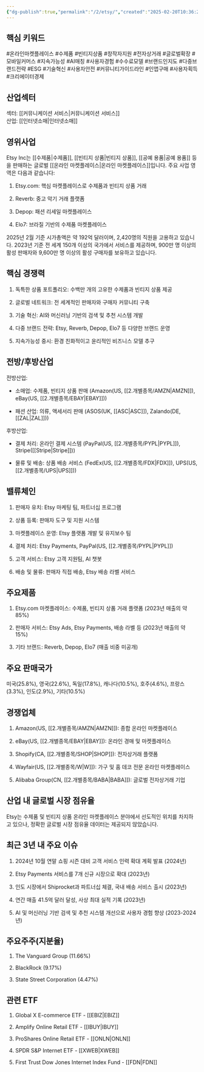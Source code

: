```yaml
---
{"dg-publish":true,"permalink":"/2/etsy/","created":"2025-02-20T10:36:25.649+09:00","updated":"2025-07-29T21:37:04.635+09:00"}
---
```


## 핵심 키워드

#온라인마켓플레이스 #수제품 #빈티지상품 #창작자지원 #전자상거래 #글로벌확장 #모바일커머스 #지속가능성 #AI매칭 #사용자경험 #수수료모델 #브랜드인지도 #다중브랜드전략 #ESG #기술혁신 #사용자안전 #커뮤니티가이드라인 #인앱구매 #사용자획득 #크리에이터경제

## 산업섹터

섹터: [[커뮤니케이션 서비스\|커뮤니케이션 서비스]]  
산업: [[인터넷소매\|인터넷소매]]

## 영위사업

Etsy Inc는 [[수제품\|수제품]], [[빈티지 상품\|빈티지 상품]], [[공예 용품\|공예 용품]] 등을 판매하는 글로벌 [[온라인 마켓플레이스\|온라인 마켓플레이스]]입니다. 주요 사업 영역은 다음과 같습니다:

1. Etsy.com: 핵심 마켓플레이스로 수제품과 빈티지 상품 거래
    
2. Reverb: 중고 악기 거래 플랫폼
    
3. Depop: 패션 리세일 마켓플레이스
    
4. Elo7: 브라질 기반의 수제품 마켓플레이스
    

2025년 2월 기준 시가총액은 약 192억 달러이며, 2,420명의 직원을 고용하고 있습니다. 2023년 기준 전 세계 150개 이상의 국가에서 서비스를 제공하며, 900만 명 이상의 활성 판매자와 9,600만 명 이상의 활성 구매자를 보유하고 있습니다.

## 핵심 경쟁력

1. 독특한 상품 포트폴리오: 수백만 개의 고유한 수제품과 빈티지 상품 제공
    
2. 글로벌 네트워크: 전 세계적인 판매자와 구매자 커뮤니티 구축
    
3. 기술 혁신: AI와 머신러닝 기반의 검색 및 추천 시스템 개발
    
4. 다중 브랜드 전략: Etsy, Reverb, Depop, Elo7 등 다양한 브랜드 운영
    
5. 지속가능성 중시: 환경 친화적이고 윤리적인 비즈니스 모델 추구
    

## 전방/후방산업

전방산업:

- 소매업: 수제품, 빈티지 상품 판매 (Amazon(US, [[2.개별종목/AMZN\|AMZN]]), eBay(US, [[2.개별종목/EBAY\|EBAY]]))
    
- 패션 산업: 의류, 액세서리 판매 (ASOS(UK, [[ASC\|ASC]]), Zalando(DE, [[ZAL\|ZAL]]))
    

후방산업:

- 결제 처리: 온라인 결제 시스템 (PayPal(US, [[2.개별종목/PYPL\|PYPL]]), Stripe([[Stripe\|Stripe]]))
    
- 물류 및 배송: 상품 배송 서비스 (FedEx(US, [[2.개별종목/FDX\|FDX]]), UPS(US, [[2.개별종목/UPS\|UPS]]))
    

## 밸류체인

1. 판매자 유치: Etsy 마케팅 팀, 파트너십 프로그램
    
2. 상품 등록: 판매자 도구 및 지원 시스템
    
3. 마켓플레이스 운영: Etsy 플랫폼 개발 및 유지보수 팀
    
4. 결제 처리: Etsy Payments, PayPal(US, [[2.개별종목/PYPL\|PYPL]])
    
5. 고객 서비스: Etsy 고객 지원팀, AI 챗봇
    
6. 배송 및 물류: 판매자 직접 배송, Etsy 배송 라벨 서비스
    

## 주요제품

1. Etsy.com 마켓플레이스: 수제품, 빈티지 상품 거래 플랫폼 (2023년 매출의 약 85%)
    
2. 판매자 서비스: Etsy Ads, Etsy Payments, 배송 라벨 등 (2023년 매출의 약 15%)
    
3. 기타 브랜드: Reverb, Depop, Elo7 (매출 비중 미공개)
    

## 주요 판매국가

미국(25.8%), 영국(22.6%), 독일(17.8%), 캐나다(10.5%), 호주(4.6%), 프랑스(3.3%), 인도(2.9%), 기타(10.5%)

## 경쟁업체

1. Amazon(US, [[2.개별종목/AMZN\|AMZN]]): 종합 온라인 마켓플레이스
    
2. eBay(US, [[2.개별종목/EBAY\|EBAY]]): 온라인 경매 및 마켓플레이스
    
3. Shopify(CA, [[2.개별종목/SHOP\|SHOP]]): 전자상거래 플랫폼
    
4. Wayfair(US, [[2.개별종목/W\|W]]): 가구 및 홈 데코 전문 온라인 마켓플레이스
    
5. Alibaba Group(CN, [[2.개별종목/BABA\|BABA]]): 글로벌 전자상거래 기업
    

## 산업 내 글로벌 시장 점유율

Etsy는 수제품 및 빈티지 상품 온라인 마켓플레이스 분야에서 선도적인 위치를 차지하고 있으나, 정확한 글로벌 시장 점유율 데이터는 제공되지 않았습니다.

## 최근 3년 내 주요 이슈

1. 2024년 10월 연말 쇼핑 시즌 대비 고객 서비스 인력 확대 계획 발표 (2024년)
    
2. Etsy Payments 서비스를 7개 신규 시장으로 확대 (2023년)
    
3. 인도 시장에서 Shiprocket과 파트너십 체결, 국내 배송 서비스 출시 (2023년)
    
4. 연간 매출 41.5억 달러 달성, 사상 최대 실적 기록 (2023년)
    
5. AI 및 머신러닝 기반 검색 및 추천 시스템 개선으로 사용자 경험 향상 (2023-2024년)
    

## 주요주주(지분율)

1. The Vanguard Group (11.66%)
    
2. BlackRock (9.17%)
    
3. State Street Corporation (4.47%)
    

## 관련 ETF

1. Global X E-commerce ETF - [[EBIZ\|EBIZ]]
    
2. Amplify Online Retail ETF - [[IBUY\|IBUY]]
    
3. ProShares Online Retail ETF - [[ONLN\|ONLN]]
    
4. SPDR S&P Internet ETF - [[XWEB\|XWEB]]
    
5. First Trust Dow Jones Internet Index Fund - [[FDN\|FDN]]